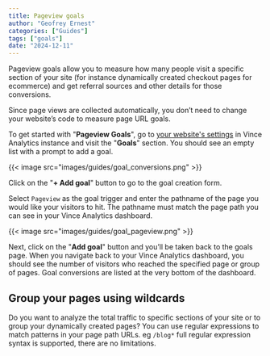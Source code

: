 ```yaml
---
title: Pageview goals 
author: "Geofrey Ernest"
categories: ["Guides"]
tags: ["goals"]
date: "2024-12-11"
---
```


<!--more-->

Pageview goals allow you to measure how many people visit a specific section of your site (for instance dynamically created checkout pages for ecommerce) and get referral sources and other details for those conversions. 

Since page views are collected automatically, you don’t need to change your website’s code to measure page URL goals.

To get started with "**Pageview Goals**", go to [your website's settings](/blog/website-settings) in Vince Analytics instance and visit the "**Goals**" section. You should see an empty list with a prompt to add a goal.

{{< image src="images/guides/goal_conversions.png" >}}

Click on the "**+ Add goal**" button to go to the goal creation form.

Select `Pageview` as the goal trigger and enter the pathname of the page you would like your visitors to hit. The pathname must match the page path you can see in your Vince Analytics dashboard.

{{< image src="images/guides/goal_pageview.png" >}}

Next, click on the "**Add goal**" button and you’ll be taken back to the goals page. When you navigate back to your Vince Analytics dashboard, you should see the number of visitors who reached the specified page or group of pages. Goal conversions are listed at the very bottom of the dashboard.

## Group your pages using wildcards

Do you want to analyze the total traffic to specific sections of your site or to group your dynamically created pages? You can use regular expressions to match patterns in your page path URLs. eg `/blog*` full regular expression syntax is supported, there are no limitations.
